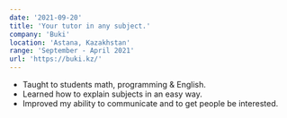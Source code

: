 ```yaml
---
date: '2021-09-20'
title: 'Your tutor in any subject.'
company: 'Buki'
location: 'Astana, Kazakhstan'
range: 'September - April 2021'
url: 'https://buki.kz/'
---
```


- Taught to students math, programming & English.
- Learned how to explain subjects in an easy way.
- Improved my ability to communicate and to get people be interested.